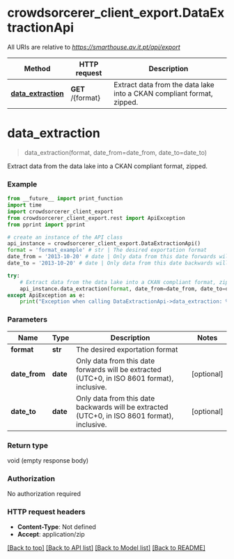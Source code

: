 # crowdsorcerer_client_export.DataExtractionApi

All URIs are relative to *https://smarthouse.av.it.pt/api/export*

Method | HTTP request | Description
------------- | ------------- | -------------
[**data_extraction**](DataExtractionApi.md#data_extraction) | **GET** /{format} | Extract data from the data lake into a CKAN compliant format, zipped.

# **data_extraction**
> data_extraction(format, date_from=date_from, date_to=date_to)

Extract data from the data lake into a CKAN compliant format, zipped.

### Example
```python
from __future__ import print_function
import time
import crowdsorcerer_client_export
from crowdsorcerer_client_export.rest import ApiException
from pprint import pprint

# create an instance of the API class
api_instance = crowdsorcerer_client_export.DataExtractionApi()
format = 'format_example' # str | The desired exportation format
date_from = '2013-10-20' # date | Only data from this date forwards will be extracted (UTC+0, in ISO 8601 format), inclusive. (optional)
date_to = '2013-10-20' # date | Only data from this date backwards will be extracted (UTC+0, in ISO 8601 format), inclusive. (optional)

try:
    # Extract data from the data lake into a CKAN compliant format, zipped.
    api_instance.data_extraction(format, date_from=date_from, date_to=date_to)
except ApiException as e:
    print("Exception when calling DataExtractionApi->data_extraction: %s\n" % e)
```

### Parameters

Name | Type | Description  | Notes
------------- | ------------- | ------------- | -------------
 **format** | **str**| The desired exportation format | 
 **date_from** | **date**| Only data from this date forwards will be extracted (UTC+0, in ISO 8601 format), inclusive. | [optional] 
 **date_to** | **date**| Only data from this date backwards will be extracted (UTC+0, in ISO 8601 format), inclusive. | [optional] 

### Return type

void (empty response body)

### Authorization

No authorization required

### HTTP request headers

 - **Content-Type**: Not defined
 - **Accept**: application/zip

[[Back to top]](#) [[Back to API list]](../README.md#documentation-for-api-endpoints) [[Back to Model list]](../README.md#documentation-for-models) [[Back to README]](../README.md)

